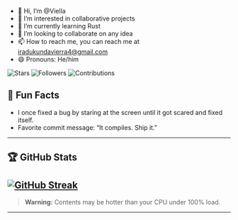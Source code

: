 - 👋 Hi, I’m @Viella
- 👀 I’m interested in collaborative projects
- 🌱 I’m currently learning Rust 
- 💞️ I’m looking to collaborate on any idea
- 📫 How to reach me, you can reach me at iradukundavierra4@gmail.com
- 😄 Pronouns: He/him

![Stars](https://img.shields.io/github/stars/unmatched78?label=Stars&style=for-the-badge&color=blue)
![Followers](https://img.shields.io/github/followers/unmatched78?label=Followers&style=for-the-badge&color=green)
![Contributions](https://img.shields.io/github/commit-activity/y/unmatched78/unmatched78?label=Contributions&style=for-the-badge&color=orange)
## 🤔 Fun Facts

- I once fixed a bug by staring at the screen until it got scared and fixed itself.
- Favorite commit message: “It compiles. Ship it.”

---

## 🏆 GitHub Stats


[![GitHub Streak](https://streak-stats.demolab.com/?user=unmatched78&theme=radical)](https://git.io/streak-stats)
---

> **Warning:** Contents may be hotter than your CPU under 100% load.

---
